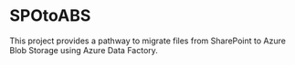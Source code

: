 # SPOtoABS
This project provides a pathway to migrate files from SharePoint to Azure Blob Storage using Azure Data Factory. 
